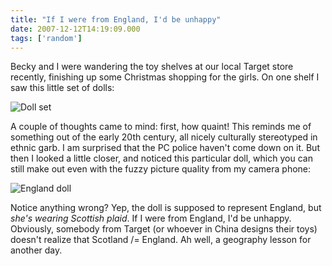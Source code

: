 ```yaml
---
title: "If I were from England, I'd be unhappy"
date: 2007-12-12T14:19:09.000
tags: ['random']
---
```


Becky and I were wandering the toy shelves at our local Target store recently, finishing up some Christmas shopping for the girls. On one shelf I saw this little set of dolls:

![Doll set](/images/2007/toy-set.jpeg)

A couple of thoughts came to mind: first, how quaint! This reminds me of something out of the early 20th century, all nicely culturally stereotyped in ethnic garb. I am surprised that the PC police haven't come down on it. But then I looked a little closer, and noticed this particular doll, which you can still make out even with the fuzzy picture quality from my camera phone:

![England doll](/images/2007/england-doll.jpeg)

Notice anything wrong? Yep, the doll is supposed to represent England, but _she's wearing Scottish plaid_. If I were from England, I'd be unhappy. Obviously, somebody from Target (or whoever in China designs their toys) doesn't realize that Scotland /= England. Ah well, a geography lesson for another day.
